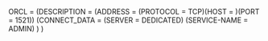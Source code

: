 ORCL = 
 (DESCRIPTION =
  (ADDRESS = (PROTOCOL = TCP)(HOST = )(PORT = 1521))
   (CONNECT_DATA = 
    (SERVER = DEDICATED)
    (SERVICE-NAME = ADMIN)
    )
    )
